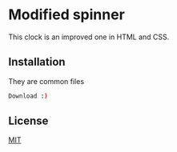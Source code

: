 # Modified spinner

This clock is an improved one in HTML and CSS.

## Installation

They are common files

```bash
Download :)
```


## License
[MIT](https://choosealicense.com/licenses/mit/)